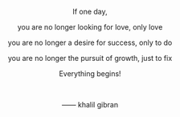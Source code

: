 <center>

If one day,

you are no longer looking for love, only love

you are no longer a desire for success, only to do

you are no longer the pursuit of growth, just to fix

Everything begins!

<br>

—— khalil gibran

</center>
